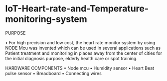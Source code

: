 # IoT-Heart-rate-and-Temperature-monitoring-system

PURPOSE

•	For high precision and low cost, the heart rate monitor system by using  NODE Mcu was invented which can be used in several applications such as Patient treatment and monitoring  in places away from the center of cities for the initial diagnosis purpose, elderly health care or spot training.

HARDWARE COMPONENTS
•	Node mcu
•	Humidity sensor 
•	Heart Beat pulse sensor 
•	Breadboard
•	Connecting wires
